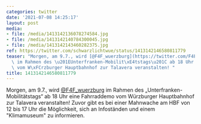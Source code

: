 ```yaml
---
categories: twitter
date: '2021-07-08 14:25:17'
layout: post
media:
- file: /media/1413142136078274584.jpg
- file: /media/1413142140784300045.jpg
- file: /media/1413142143460282375.jpg
ref: https://twitter.com/schwarzlichtwue/status/1413142146580811779
teaser: "Morgen, am 9.7., wird [@F4F_wuerzburg](https://twitter.com/F4F_wuerzburg)\
  \ im Rahmen des \u201EUnterfranken-Mobilit\xE4tstags\u201C ab 18 Uhr eine Fahrraddemo\
  \ vom W\xFCrzburger Hauptbahnhof zur Talavera veranstalten! "
title: 1413142146580811779
---
```

Morgen, am 9.7., wird [@F4F_wuerzburg](https://twitter.com/F4F_wuerzburg) im Rahmen des „Unterfranken-Mobilitätstags“ ab 18 Uhr eine Fahrraddemo vom Würzburger Hauptbahnhof zur Talavera veranstalten! 
Zuvor gibt es bei einer Mahnwache am HBF von 12 bis 17 Uhr die Möglichkeit, sich an Infoständen und einem "Klimamuseum" zu informieren.